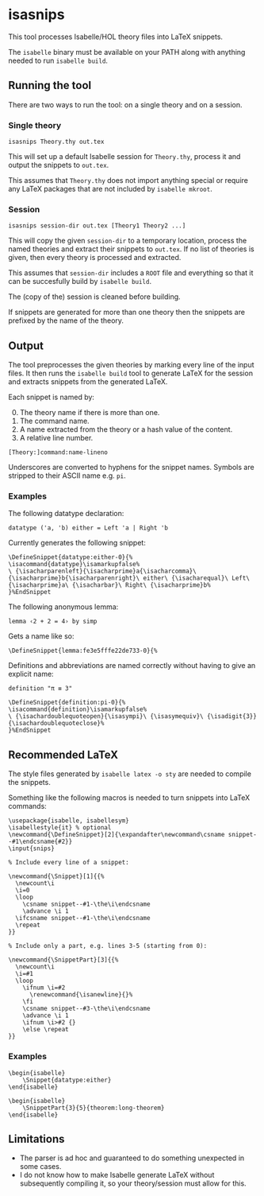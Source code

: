 isasnips
========

This tool processes Isabelle/HOL theory files into LaTeX snippets.

The `isabelle` binary must be available on your PATH along with anything needed to run `isabelle build`.

Running the tool
----------------

There are two ways to run the tool: on a single theory and on a session.

### Single theory

```
isasnips Theory.thy out.tex
```

This will set up a default Isabelle session for `Theory.thy`, process it and output the snippets to `out.tex`.

This assumes that `Theory.thy` does not import anything special or require any LaTeX packages that are not included by `isabelle mkroot`.

### Session

```
isasnips session-dir out.tex [Theory1 Theory2 ...]
```

This will copy the given `session-dir` to a temporary location, process the named theories and extract their snippets to `out.tex`.
If no list of theories is given, then every theory is processed and extracted.

This assumes that `session-dir` includes a `ROOT` file and everything so that it can be succesfully build by `isabelle build`.

The (copy of the) session is cleaned before building.

If snippets are generated for more than one theory then the snippets are prefixed by the name of the theory.

Output
------

The tool preprocesses the given theories by marking every line of the input files.
It then runs the `isabelle build` tool to generate LaTeX for the session and extracts snippets from the generated LaTeX.

Each snippet is named by:

0. The theory name if there is more than one.
1. The command name.
2. A name extracted from the theory or a hash value of the content.
3. A relative line number.

```
[Theory:]command:name-lineno
```

Underscores are converted to hyphens for the snippet names.
Symbols are stripped to their ASCII name e.g. `pi`.

### Examples

The following datatype declaration:

```
datatype ('a, 'b) either = Left 'a | Right 'b
```

Currently generates the following snippet:

```
\DefineSnippet{datatype:either-0}{%
\isacommand{datatype}\isamarkupfalse%
\ {\isacharparenleft}{\isacharprime}a{\isacharcomma}\ {\isacharprime}b{\isacharparenright}\ either\ {\isacharequal}\ Left\ {\isacharprime}a\ {\isacharbar}\ Right\ {\isacharprime}b%
}%EndSnippet
```

The following anonymous lemma:

```
lemma ‹2 + 2 = 4› by simp
```

Gets a name like so:

```
\DefineSnippet{lemma:fe3e5fffe22de733-0}{%
```

Definitions and abbreviations are named correctly without having to give an explicit name:

```
definition "π ≡ 3"
```

```
\DefineSnippet{definition:pi-0}{%
\isacommand{definition}\isamarkupfalse%
\ {\isachardoublequoteopen}{\isasympi}\ {\isasymequiv}\ {\isadigit{3}}{\isachardoublequoteclose}%
}%EndSnippet
```

Recommended LaTeX
-----------------

The style files generated by `isabelle latex -o sty` are needed to compile the snippets.

Something like the following macros is needed to turn snippets into LaTeX commands:

```
\usepackage{isabelle, isabellesym}
\isabellestyle{it} % optional
\newcommand{\DefineSnippet}[2]{\expandafter\newcommand\csname snippet--#1\endcsname{#2}}
\input{snips}

% Include every line of a snippet:

\newcommand{\Snippet}[1]{{%
  \newcount\i
  \i=0
  \loop
    \csname snippet--#1-\the\i\endcsname
    \advance \i 1
  \ifcsname snippet--#1-\the\i\endcsname
  \repeat
}}

% Include only a part, e.g. lines 3-5 (starting from 0):

\newcommand{\SnippetPart}[3]{{%
  \newcount\i
  \i=#1
  \loop
    \ifnum \i=#2
      \renewcommand{\isanewline}{}%
    \fi
    \csname snippet--#3-\the\i\endcsname
    \advance \i 1
    \ifnum \i>#2 {}
    \else \repeat
}}
```

### Examples

```
\begin{isabelle}
    \Snippet{datatype:either}
\end{isabelle}
```

```
\begin{isabelle}
    \SnippetPart{3}{5}{theorem:long-theorem}
\end{isabelle}
```

Limitations
-----------

- The parser is ad hoc and guaranteed to do something unexpected in some cases.
- I do not know how to make Isabelle generate LaTeX without subsequently compiling it, so your theory/session must allow for this.

